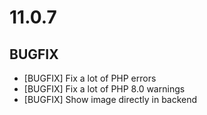 # 11.0.7

## BUGFIX

- [BUGFIX] Fix a lot of PHP errors
- [BUGFIX] Fix a lot of PHP 8.0 warnings
- [BUGFIX] Show image directly in backend 
